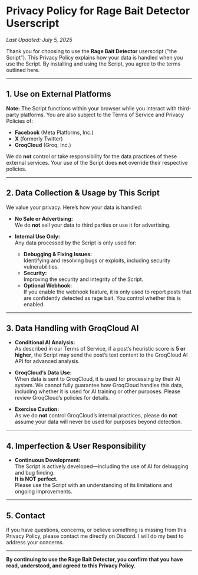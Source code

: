 # Privacy Policy for Rage Bait Detector Userscript

_Last Updated: July 5, 2025_

Thank you for choosing to use the **Rage Bait Detector** userscript ("the Script"). This Privacy Policy explains how your data is handled when you use the Script. By installing and using the Script, you agree to the terms outlined here.

---

## 1. Use on External Platforms

**Note:** The Script functions within your browser while you interact with third-party platforms. You are also subject to the Terms of Service and Privacy Policies of:

- **Facebook** (Meta Platforms, Inc.)
- **X** (formerly Twitter)
- **GroqCloud** (Groq, Inc.)

We do **not** control or take responsibility for the data practices of these external services. Your use of the Script does **not** override their respective policies.

---

## 2. Data Collection & Usage by This Script

We value your privacy. Here’s how your data is handled:

- **No Sale or Advertising:**  
  We do **not** sell your data to third parties or use it for advertising.

- **Internal Use Only:**  
  Any data processed by the Script is only used for:
  - **Debugging & Fixing Issues:**  
    Identifying and resolving bugs or exploits, including security vulnerabilities.
  - **Security:**  
    Improving the security and integrity of the Script.
  - **Optional Webhook:**  
    If you enable the webhook feature, it is only used to report posts that are confidently detected as rage bait. You control whether this is enabled.

---

## 3. Data Handling with GroqCloud AI

- **Conditional AI Analysis:**  
  As described in our Terms of Service, if a post’s heuristic score is **5 or higher**, the Script may send the post’s text content to the GroqCloud AI API for advanced analysis.

- **GroqCloud’s Data Use:**  
  When data is sent to GroqCloud, it is used for processing by their AI system. We cannot fully guarantee how GroqCloud handles this data, including whether it is used for AI training or other purposes. Please review GroqCloud’s policies for details.

- **Exercise Caution:**  
  As we do **not** control GroqCloud’s internal practices, please do **not** assume your data will never be used for purposes beyond detection.

---

## 4. Imperfection & User Responsibility

- **Continuous Development:**  
  The Script is actively developed—including the use of AI for debugging and bug finding.  
  **It is NOT perfect.**  
  Please use the Script with an understanding of its limitations and ongoing improvements.

---

## 5. Contact

If you have questions, concerns, or believe something is missing from this Privacy Policy, please contact me directly on Discord. I will do my best to address your concerns.

---

**By continuing to use the Rage Bait Detector, you confirm that you have read, understood, and agreed to this Privacy Policy.**
